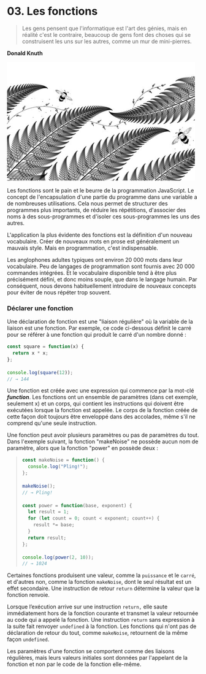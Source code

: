 # 03. Les fonctions

> Les gens pensent que l'informatique est l'art des génies, mais en réalité c'est le contraire, beaucoup de gens font des choses qui se construisent les uns sur les autres, comme un mur de mini-pierres.

**Donald Knuth**

![](.gitbook/assets/chapter_picture_3.jpg)

Les fonctions sont le pain et le beurre de la programmation JavaScript. Le concept de l'encapsulation d'une partie du programme dans une variable a de nombreuses utilisations. Cela nous permet de structurer des programmes plus importants, de réduire les répétitions, d'associer des noms à des sous-programmes et d'isoler ces sous-programmes les uns des autres.

L'application la plus évidente des fonctions est la définition d'un nouveau vocabulaire. Créer de nouveaux mots en prose est généralement un mauvais style. Mais en programmation, c'est indispensable.

Les anglophones adultes typiques ont environ 20 000 mots dans leur vocabulaire. Peu de langages de programmation sont fournis avec 20 000 commandes intégrées. Et le vocabulaire disponible tend à être plus précisément défini, et donc moins souple, que dans le langage humain. Par conséquent, nous devons habituellement introduire de nouveaux concepts pour éviter de nous répéter trop souvent.

### Déclarer une fonction

Une déclaration de fonction est une "liaison régulière" où la variable de la liaison est une fonction. Par exemple, ce code ci-dessous définit le carré pour se référer à une fonction qui produit le carré d'un nombre donné  :

<!-- js-console -->
```javascript
const square = function(x) {
  return x * x;
};

console.log(square(12));
// → 144
```

Une fonction est créée avec une expression qui commence par la mot-clé _**function**_. Les fonctions ont un ensemble de paramètres \(dans cet exemple, seulement x\) et un corps, qui contient les instructions qui doivent être exécutées lorsque la fonction est appelée. Le corps de la fonction créée de cette façon doit toujours être enveloppé dans des accolades, même s'il ne comprend qu'une seule instruction.

Une fonction peut avoir plusieurs paramètres ou pas de paramètres du tout. Dans l'exemple suivant, la fonction "makeNoise" ne possède aucun nom de paramètre, alors que la fonction "power" en possède deux :

<!-- js-console -->
> ```javascript
> const makeNoise = function() {
>   console.log("Pling!");
> };
>
> makeNoise();
> // → Pling!
>
> const power = function(base, exponent) {
>   let result = 1;
>   for (let count = 0; count < exponent; count++) {
>     result *= base;
>   }
>   return result;
> };
>
> console.log(power(2, 10));
> // → 1024
> ```

Certaines fonctions produisent une valeur, comme la `puissance` et le `carré`, et d'autres non, comme la fonction `makeNoise`, dont le seul résultat est un effet secondaire. Une instruction de retour `return` détermine la valeur que la fonction renvoie. 

Lorsque l’exécution arrive sur une instruction `return,` elle saute immédiatement hors de la fonction courante et transmet la valeur retournée au code qui a appelé la fonction. Une instruction `return` sans expression à la suite fait renvoyer `undefined` à la fonction. Les fonctions qui n'ont pas de déclaration de retour du tout, comme `makeNoise`, retournent de la même façon `undefined`.

Les paramètres d'une fonction se comportent comme des liaisons régulières, mais leurs valeurs initiales sont données par l'appelant de la fonction et non par le code de la fonction elle-même.

